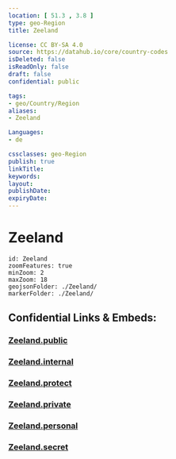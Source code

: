 ```yaml
---
location: [ 51.3 , 3.8 ] 
type: geo-Region
title: Zeeland

license: CC BY-SA 4.0
source: https://datahub.io/core/country-codes
isDeleted: false
isReadOnly: false
draft: false
confidential: public

tags:
- geo/Country/Region
aliases:
- Zeeland

Languages:
- de

cssclasses: geo-Region
publish: true
linkTitle: 
keywords: 
layout: 
publishDate: 
expiryDate: 
---
```


# Zeeland

```leaflet
id: Zeeland
zoomFeatures: true 
minZoom: 2 
maxZoom: 18
geojsonFolder: ./Zeeland/
markerFolder: ./Zeeland/
```


## Confidential Links & Embeds: 

### [Zeeland.public](/_public/\Earth\Continent\Europe\Europe~West\Netherlands\Provinces~NetherlandsZeeland.public.md) 

### [Zeeland.internal](/_internal/\Earth\Continent\Europe\Europe~West\Netherlands\Provinces~NetherlandsZeeland.internal.md) 

### [Zeeland.protect](/_protect/\Earth\Continent\Europe\Europe~West\Netherlands\Provinces~NetherlandsZeeland.protect.md) 

### [Zeeland.private](/_private/\Earth\Continent\Europe\Europe~West\Netherlands\Provinces~NetherlandsZeeland.private.md) 

### [Zeeland.personal](/_personal/\Earth\Continent\Europe\Europe~West\Netherlands\Provinces~NetherlandsZeeland.personal.md) 

### [Zeeland.secret](/_secret/\Earth\Continent\Europe\Europe~West\Netherlands\Provinces~NetherlandsZeeland.secret.md)

